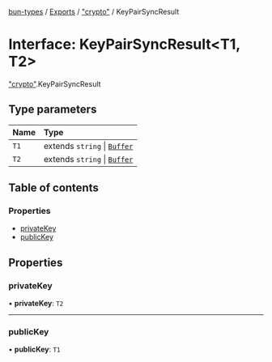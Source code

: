 [bun-types](https://oven-sh.github.io/bun-types/README.md) / [Exports](https://oven-sh.github.io/bun-types/modules.md) / ["crypto"](https://oven-sh.github.io/bun-types/modules/crypto_.md) / KeyPairSyncResult

# Interface: KeyPairSyncResult<T1, T2\>

["crypto"](https://oven-sh.github.io/bun-types/modules/crypto_.md).KeyPairSyncResult

## Type parameters

| Name | Type |
| :------ | :------ |
| `T1` | extends `string` \| [`Buffer`](https://oven-sh.github.io/bun-types/modules/buffer_.md#buffer) |
| `T2` | extends `string` \| [`Buffer`](https://oven-sh.github.io/bun-types/modules/buffer_.md#buffer) |

## Table of contents

### Properties

- [privateKey](https://oven-sh.github.io/bun-types/interfaces/crypto_.KeyPairSyncResult.md#privatekey)
- [publicKey](https://oven-sh.github.io/bun-types/interfaces/crypto_.KeyPairSyncResult.md#publickey)

## Properties

### privateKey

• **privateKey**: `T2`

___

### publicKey

• **publicKey**: `T1`
